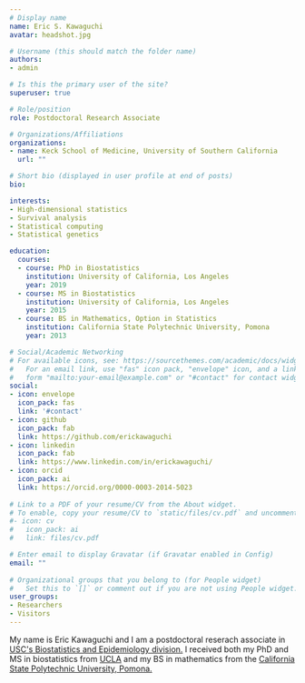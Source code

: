 ```yaml
---
# Display name
name: Eric S. Kawaguchi
avatar: headshot.jpg

# Username (this should match the folder name)
authors:
- admin

# Is this the primary user of the site?
superuser: true

# Role/position
role: Postdoctoral Research Associate

# Organizations/Affiliations
organizations:
- name: Keck School of Medicine, University of Southern California
  url: ""

# Short bio (displayed in user profile at end of posts)
bio: 

interests:
- High-dimensional statistics
- Survival analysis
- Statistical computing
- Statistical genetics

education:
  courses:
  - course: PhD in Biostatistics
    institution: University of California, Los Angeles
    year: 2019
  - course: MS in Biostatistics
    institution: University of California, Los Angeles
    year: 2015
  - course: BS in Mathematics, Option in Statistics
    institution: California State Polytechnic University, Pomona
    year: 2013

# Social/Academic Networking
# For available icons, see: https://sourcethemes.com/academic/docs/widgets/#icons
#   For an email link, use "fas" icon pack, "envelope" icon, and a link in the
#   form "mailto:your-email@example.com" or "#contact" for contact widget.
social:
- icon: envelope
  icon_pack: fas
  link: '#contact'
- icon: github
  icon_pack: fab
  link: https://github.com/erickawaguchi
- icon: linkedin
  icon_pack: fab
  link: https://www.linkedin.com/in/erickawaguchi/
- icon: orcid
  icon_pack: ai
  link: https://orcid.org/0000-0003-2014-5023
  
# Link to a PDF of your resume/CV from the About widget.
# To enable, copy your resume/CV to `static/files/cv.pdf` and uncomment the lines below.  
#- icon: cv
#   icon_pack: ai
#   link: files/cv.pdf

# Enter email to display Gravatar (if Gravatar enabled in Config)
email: ""
  
# Organizational groups that you belong to (for People widget)
#   Set this to `[]` or comment out if you are not using People widget.  
user_groups:
- Researchers
- Visitors
---
```


My name is Eric Kawaguchi and I am a postdoctoral reserach associate
                in <a href="https://biostatsepi.usc.edu/" target="_blank"> USC's Biostatistics and Epidemiology division.</a> I received both my PhD and MS in biostatistics from <a href="https://biostat.ucla.edu" target="_blank">
                    UCLA</a> and my BS in mathematics from the <a href="https://www.cpp.edu/~math" target="_blank">California State Polytechnic University, Pomona.</a>